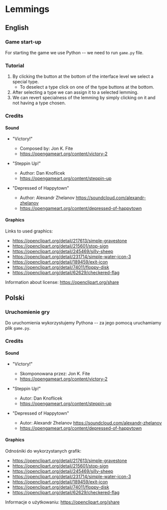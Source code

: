 # Lemmings

## English

### Game start-up

For starting the game we use Python -- we need to run `game.py` file.

### Tutorial

1. By clicking the button at the bottom of the interface level we select a special type.
    * To deselect a type click on one of the type buttons at the bottom.
2. After selecting a type we can assign it to a selected lemming.
3. We can revert specialness of the lemming by simply clicking on it and not having a type chosen.


### Credits

#### Sound

* "Victory!"
    * Composed by: Jon K. Fite
    * https://opengameart.org/content/victory-2
* "Steppin Up!"
    * Author: Dan Knoflicek
    * https://opengameart.org/content/steppin-up

* "Depressed of Happytown"
    * Author: Alexandr Zhelanov https://soundcloud.com/alexandr-zhelanov
    * https://opengameart.org/content/depressed-of-happytown

#### Graphics
Links to used graphics:
* https://openclipart.org/detail/217613/simple-gravestone
* https://openclipart.org/detail/215601/stop-sign
* https://openclipart.org/detail/245469/silly-sheep
* https://openclipart.org/detail/231714/simple-water-icon-3
* https://openclipart.org/detail/189459/exit-icon
* https://openclipart.org/detail/74011/floppy-disk
* https://openclipart.org/detail/62629/checkered-flag

Information about license:
https://openclipart.org/share

## Polski

### Uruchomienie gry

Do uruchomienia wykorzystujemy Pythona -- za jego pomocą uruchamiamy plik `game.py`.

### Credits

#### Sound

* "Victory!"
    * Skomponowana przez: Jon K. Fite
    * https://opengameart.org/content/victory-2
* "Steppin Up!"
    * Autor: Dan Knoflicek
    * https://opengameart.org/content/steppin-up

* "Depressed of Happytown"
    * Autor: Alexandr Zhelanov https://soundcloud.com/alexandr-zhelanov
    * https://opengameart.org/content/depressed-of-happytown

#### Graphics
Odnośniki do wykorzystanych grafik:
* https://openclipart.org/detail/217613/simple-gravestone
* https://openclipart.org/detail/215601/stop-sign
* https://openclipart.org/detail/245469/silly-sheep
* https://openclipart.org/detail/231714/simple-water-icon-3
* https://openclipart.org/detail/189459/exit-icon
* https://openclipart.org/detail/74011/floppy-disk
* https://openclipart.org/detail/62629/checkered-flag

Informacje o użytkowaniu:
https://openclipart.org/share